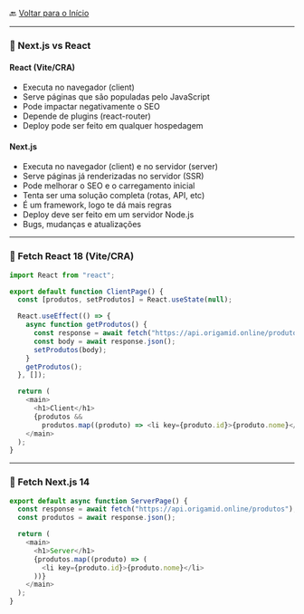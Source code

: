 🔙 [Voltar para o Início](https://github.com/4L1C3-R4BB1T/estudos-nextjs "Voltar para o Início")

---

### 🔸 Next.js vs React

#### React (Vite/CRA)

- Executa no navegador (client)
- Serve páginas que são populadas pelo JavaScript
- Pode impactar negativamente o SEO
- Depende de plugins (react-router)
- Deploy pode ser feito em qualquer hospedagem

#### Next.js

- Executa no navegador (client) e no servidor (server)
- Serve páginas já renderizadas no servidor (SSR)
- Pode melhorar o SEO e o carregamento inicial
- Tenta ser uma solução completa (rotas, API, etc)
- É um framework, logo te dá mais regras
- Deploy deve ser feito em um servidor Node.js
- Bugs, mudanças e atualizações

---

### 🔸 Fetch React 18 (Vite/CRA)

```js
import React from "react";

export default function ClientPage() {
  const [produtos, setProdutos] = React.useState(null);

  React.useEffect(() => {
    async function getProdutos() {
      const response = await fetch("https://api.origamid.online/produtos");
      const body = await response.json();
      setProdutos(body);
    }
    getProdutos();
  }, []);

  return (
    <main>
      <h1>Client</h1>
      {produtos &&
        produtos.map((produto) => <li key={produto.id}>{produto.nome}</li>)}
    </main>
  );
}
```

---

### 🔸 Fetch Next.js 14

```js
export default async function ServerPage() {
  const response = await fetch("https://api.origamid.online/produtos");
  const produtos = await response.json();

  return (
    <main>
      <h1>Server</h1>
      {produtos.map((produto) => (
        <li key={produto.id}>{produto.nome}</li>
      ))}
    </main>
  );
}
```
